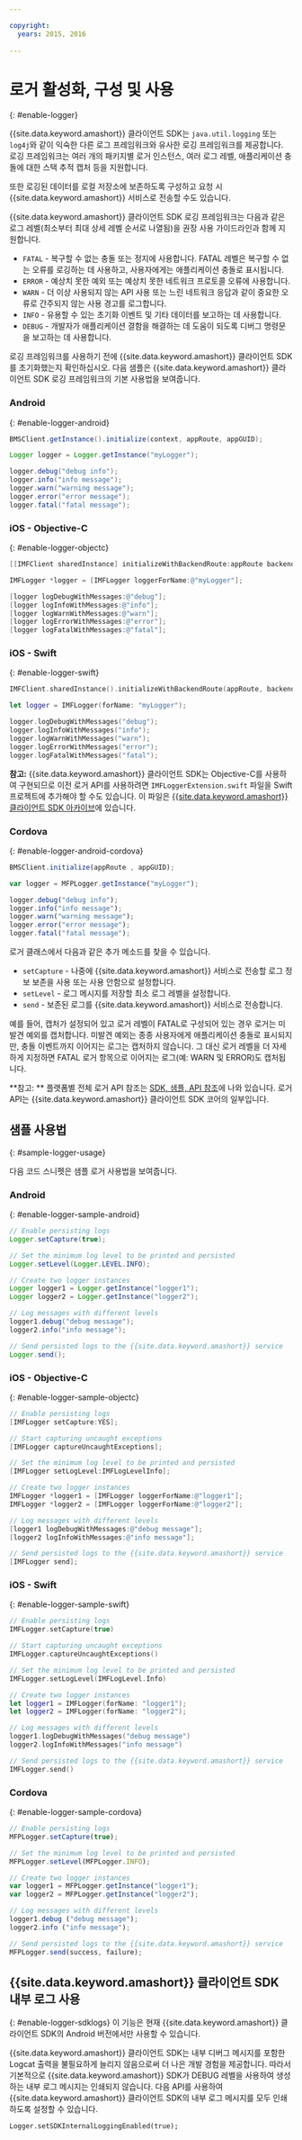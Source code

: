 ```yaml
---

copyright:
  years: 2015, 2016
  
---
```


# 로거 활성화, 구성 및 사용
{: #enable-logger}

{{site.data.keyword.amashort}} 클라이언트 SDK는 `java.util.logging` 또는 `log4j`와 같이 익숙한 다른 로그 프레임워크와 유사한 로깅 프레임워크를 제공합니다. 로깅 프레임워크는 여러 개의 패키지별 로거 인스턴스, 여러 로그 레벨, 애플리케이션 충돌에 대한 스택 추적 캡처 등을 지원합니다. 

또한 로깅된 데이터를 로컬 저장소에 보존하도록 구성하고 요청 시 {{site.data.keyword.amashort}} 서비스로 전송할 수도 있습니다.

{{site.data.keyword.amashort}} 클라이언트 SDK 로깅 프레임워크는 다음과 같은 로그 레벨(최소부터 최대 상세 레벨 순서로 나열됨)을 권장 사용 가이드라인과 함께 지원합니다.

* `FATAL` - 복구할 수 없는 충돌 또는 정지에 사용합니다. FATAL 레벨은 복구할 수 없는 오류를 로깅하는 데 사용하고, 사용자에게는 애플리케이션 충돌로 표시됩니다. 
* `ERROR` - 예상치 못한 예외 또는 예상치 못한 네트워크 프로토콜 오류에 사용합니다.
* `WARN` - 더 이상 사용되지 않는 API 사용 또는 느린 네트워크 응답과 같이 중요한 오류로 간주되지 않는 사용 경고를 로그합니다.
* `INFO` - 유용할 수 있는 초기화 이벤트 및 기타 데이터를 보고하는 데 사용합니다.
* `DEBUG` - 개발자가 애플리케이션 결함을 해결하는 데 도움이 되도록 디버그 명령문을 보고하는 데 사용합니다.

로깅 프레임워크를 사용하기 전에 {{site.data.keyword.amashort}} 클라이언트 SDK를 초기화했는지 확인하십시오. 다음 샘플은 {{site.data.keyword.amashort}} 클라이언트 SDK 로깅 프레임워크의 기본 사용법을 보여줍니다.

### Android
{: #enable-logger-android}

```Java
BMSClient.getInstance().initialize(context, appRoute, appGUID);

Logger logger = Logger.getInstance("myLogger");

logger.debug("debug info");
logger.info("info message");
logger.warn("warning message");
logger.error("error message");
logger.fatal("fatal message");
```

### iOS - Objective-C
{: #enable-logger-objectc}

```Objective-C
[[IMFClient sharedInstance] initializeWithBackendRoute:appRoute backendGUID:appGUID];

IMFLogger *logger = [IMFLogger loggerForName:@"myLogger"];

[logger logDebugWithMessages:@"debug"];
[logger logInfoWithMessages:@"info"];
[logger logWarnWithMessages:@"warn"];
[logger logErrorWithMessages:@"error"];
[logger logFatalWithMessages:@"fatal"];

```

### iOS - Swift
{: #enable-logger-swift}

```Swift
IMFClient.sharedInstance().initializeWithBackendRoute(appRoute, backendGUID: appGuid)

let logger = IMFLogger(forName: "myLogger");

logger.logDebugWithMessages("debug");
logger.logInfoWithMessages("info");
logger.logWarnWithMessages("warn");
logger.logErrorWithMessages("error");
logger.logFatalWithMessages("fatal");
```

**참고:** {{site.data.keyword.amashort}} 클라이언트 SDK는 Objective-C를 사용하여 구현되므로 이전 로거 API를 사용하려면 `IMFLoggerExtension.swift` 파일을 Swift 프로젝트에 추가해야 할 수도 있습니다. 이 파일은 [{{site.data.keyword.amashort}} 클라이언트 SDK 아카이브](https://hub.jazz.net/git/bluemixmobilesdk/imf-ios-sdk/archive?revstr=master)에 있습니다.


### Cordova
{: #enable-logger-android-cordova}

```JavaScript
BMSClient.initialize(appRoute , appGUID);

var logger = MFPLogger.getInstance("myLogger");

logger.debug("debug info");
logger.info("info message");
logger.warn("warning message");
logger.error("error message");
logger.fatal("fatal message");

```

로거 클래스에서 다음과 같은 추가 메소드를 찾을 수 있습니다. 

* `setCapture` - 나중에 {{site.data.keyword.amashort}} 서비스로 전송할 로그 정보 보존을 사용 또는 사용 안함으로 설정합니다.
* `setLevel` - 로그 메시지를 저장할 최소 로그 레벨을 설정합니다.
* `send` - 보존된 로그를 {{site.data.keyword.amashort}} 서비스로 전송합니다.

예를 들어, 캡처가 설정되어 있고 로거 레벨이 FATAL로 구성되어 있는 경우 로거는 미발견 예외를 캡처합니다. 미발견 예외는 종종 사용자에게 애플리케이션 충돌로 표시되지만, 충돌 이벤트까지 이어지는 로그는 캡처하지 않습니다. 그 대신 로거 레벨을 더 자세하게 지정하면 FATAL 로거 항목으로 이어지는 로그(예: WARN 및 ERROR)도 캡처됩니다. 

**참고: ** 플랫폼별 전체 로거 API 참조는 [SDK, 샘플, API 참조](sdks-samples-apis.html)에 나와 있습니다. 로거 API는 {{site.data.keyword.amashort}} 클라이언트 SDK 코어의 일부입니다.


## 샘플 사용법
{: #sample-logger-usage}

다음 코드 스니펫은 샘플 로거 사용법을 보여줍니다. 

### Android
{: #enable-logger-sample-android}

```Java
// Enable persisting logs
Logger.setCapture(true);

// Set the minimum log level to be printed and persisted
Logger.setLevel(Logger.LEVEL.INFO);

// Create two logger instances
Logger logger1 = Logger.getInstance("logger1");
Logger logger2 = Logger.getInstance("logger2");

// Log messages with different levels
logger1.debug("debug message");
logger2.info("info message");

// Send persisted logs to the {{site.data.keyword.amashort}} service
Logger.send();
```

### iOS - Objective-C
{: #enable-logger-sample-objectc}

```Objective-C
// Enable persisting logs
[IMFLogger setCapture:YES];

// Start capturing uncaught exceptions
[IMFLogger captureUncaughtExceptions];

// Set the minimum log level to be printed and persisted
[IMFLogger setLogLevel:IMFLogLevelInfo];

// Create two logger instances
IMFLogger *logger1 = [IMFLogger loggerForName:@"logger1"];
IMFLogger *logger2 = [IMFLogger loggerForName:@"logger2"];

// Log messages with different levels
[logger1 logDebugWithMessages:@"debug message"];
[logger2 logInfoWithMessages:@"info message"];

// Send persisted logs to the {{site.data.keyword.amashort}} service
[IMFLogger send];
```

### iOS - Swift
{: #enable-logger-sample-swift}

```Swift
// Enable persisting logs
IMFLogger.setCapture(true)

// Start capturing uncaught exceptions
IMFLogger.captureUncaughtExceptions()

// Set the minimum log level to be printed and persisted
IMFLogger.setLogLevel(IMFLogLevel.Info)

// Create two logger instances
let logger1 = IMFLogger(forName: "logger1");
let logger2 = IMFLogger(forName: "logger2");

// Log messages with different levels
logger1.logDebugWithMessages("debug message")
logger2.logInfoWithMessages("info message")

// Send persisted logs to the {{site.data.keyword.amashort}} service
IMFLogger.send()

```

### Cordova
{: #enable-logger-sample-cordova}

```JavaScript
// Enable persisting logs
MFPLogger.setCapture(true);

// Set the minimum log level to be printed and persisted
MFPLogger.setLevel(MFPLogger.INFO);

// Create two logger instances
var logger1 = MFPLogger.getInstance("logger1");
var logger2 = MFPLogger.getInstance("logger2");    

// Log messages with different levels
logger1.debug ("debug message");
logger2.info ("info message");

// Send persisted logs to the {{site.data.keyword.amashort}} service
MFPLogger.send(success, failure);
```

## {{site.data.keyword.amashort}} 클라이언트 SDK 내부 로그 사용
{: #enable-logger-sdklogs}
이 기능은 현재 {{site.data.keyword.amashort}} 클라이언트 SDK의 Android 버전에서만 사용할 수 있습니다.

{{site.data.keyword.amashort}} 클라이언트 SDK는 내부 디버그 메시지를 포함한 Logcat 출력을 불필요하게 늘리지 않음으로써 더 나은 개발 경험을 제공합니다. 따라서 기본적으로 {{site.data.keyword.amashort}} SDK가 DEBUG 레벨을 사용하여 생성하는 내부 로그 메시지는 인쇄되지 않습니다. 다음 API를 사용하여 {{site.data.keyword.amashort}} 클라이언트 SDK의 내부 로그 메시지를 모두 인쇄하도록 설정할 수 있습니다.


```
Logger.setSDKInternalLoggingEnabled(true);
```
